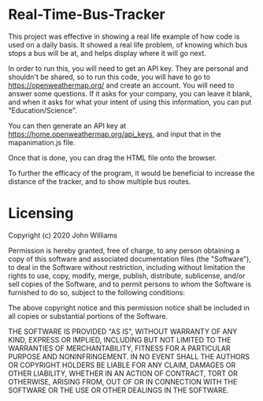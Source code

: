 # Real-Time-Bus-Tracker
This project was effective in showing a real life example of how code is used on a daily basis. It showed a real life problem, of knowing which bus stops a bus will be at, and helps display where it will go next.

In order to run this, you will need to get an API key. They are personal and shouldn't be shared, so to run this code, you will have to go to https://openweathermap.org/ and create an account. You will need to answer some questions. If it asks for your company, you can leave it blank, and when it asks for what your intent of using this information, you can put "Education/Science".

You can then generate an API key at https://home.openweathermap.org/api_keys, and input that in the mapanimation.js file. 

Once that is done, you can drag the HTML file onto the browser.

To further the efficacy of the program, it would be beneficial to increase the distance of the tracker, and to show multiple bus routes.

# Licensing
Copyright (c) 2020 John Williams

Permission is hereby granted, free of charge, to any person obtaining a copy of this software and associated documentation files (the "Software"), to deal in the Software without restriction, including without limitation the rights to use, copy, modify, merge, publish, distribute, sublicense, and/or sell copies of the Software, and to permit persons to whom the Software is furnished to do so, subject to the following conditions:

The above copyright notice and this permission notice shall be included in all copies or substantial portions of the Software.

THE SOFTWARE IS PROVIDED "AS IS", WITHOUT WARRANTY OF ANY KIND, EXPRESS OR IMPLIED, INCLUDING BUT NOT LIMITED TO THE WARRANTIES OF MERCHANTABILITY, FITNESS FOR A PARTICULAR PURPOSE AND NONINFRINGEMENT. IN NO EVENT SHALL THE AUTHORS OR COPYRIGHT HOLDERS BE LIABLE FOR ANY CLAIM, DAMAGES OR OTHER LIABILITY, WHETHER IN AN ACTION OF CONTRACT, TORT OR OTHERWISE, ARISING FROM, OUT OF OR IN CONNECTION WITH THE SOFTWARE OR THE USE OR OTHER DEALINGS IN THE SOFTWARE.
